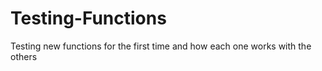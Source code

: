 # Testing-Functions
Testing new functions for the first time and how each one works with the others
